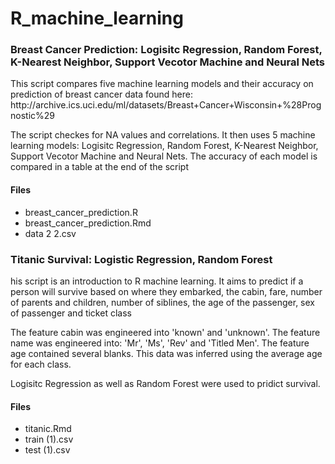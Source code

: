 # R_machine_learning
<h3>Breast Cancer Prediction: Logisitc Regression, Random Forest, K-Nearest Neighbor, Support Vecotor Machine and Neural Nets</h3>
<p>This script compares five machine learning models and their accuracy on prediction of breast cancer data found here:  http://archive.ics.uci.edu/ml/datasets/Breast+Cancer+Wisconsin+%28Prognostic%29</p>
<p>The script checkes for NA values and correlations. It then uses 5 machine learning models: Logisitc Regression, Random Forest, K-Nearest Neighbor, Support Vecotor Machine and Neural Nets. The accuracy of each model is compared in a table at the end of the script</p>
<h4>Files</h4>
<ul>
  <li>breast_cancer_prediction.R</li>
  <li>breast_cancer_prediction.Rmd</li>
  <li>data 2 2.csv</li>
</ul>
<h3>Titanic Survival: Logistic Regression, Random Forest</h3>
his script is an introduction to R machine learning. It aims to predict if a person will survive based on where they embarked, the cabin, fare, number of parents and children, number of siblines, the age of the passenger, sex of passenger and ticket class</p>
<p>The feature cabin was engineered into 'known' and 'unknown'. The feature name was engineered into: 'Mr', 'Ms', 'Rev' and 'Titled Men'. The feature age contained several blanks. This data was inferred using the average age for each class.</p>
<p>Logisitc Regression as well as Random Forest were used to pridict survival.</p>
<h4>Files</h4>
<ul>
  <li>titanic.Rmd</li>
  <li>train (1).csv</li>
  <li>test (1).csv</li>
</ul>
